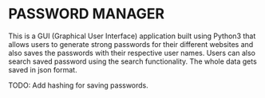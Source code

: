 # PASSWORD MANAGER
This is a GUI (Graphical User Interface) application built using Python3 that allows users to generate strong passwords for their different websites and also saves the passwords with their respective user names.
Users can also search saved password using the search functionality.
The whole data gets saved in json format.

TODO: Add hashing for saving passwords.
